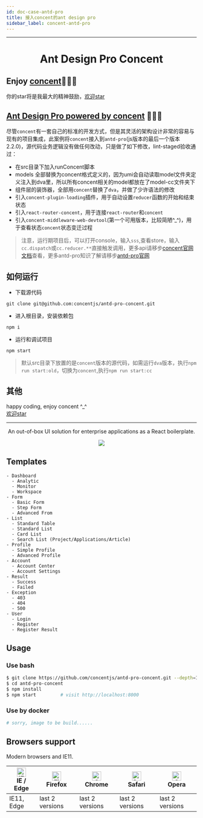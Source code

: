 ```yaml
---
id: doc-case-antd-pro
title: 接入concent的ant design pro
sidebar_label: concent-antd-pro
---
```

___
<h1 align="center">Ant Design Pro Concent</h1>

## Enjoy [concent](https://github.com/concentjs/concent)🥺🥺🥺
你的star将是我最大的精神鼓励，[欢迎star](https://github.com/concentjs/concent)

## [Ant Design Pro powered by concent](https://github.com/concentjs/antd-pro-concent) 🎉🎉🎉
尽管`concent`有一套自己的标准的开发方式，但是其灵活的架构设计非常的容易与现有的项目集成，此案例将`concent`接入到`antd-pro`(js版本的最后一个版本2.2.0)，源代码业务逻辑没有做任何改动，只是做了如下修改，lint-staged验收通过：
- 在src目录下加入runConcent脚本
- models 全部替换为concent格式定义的，因为umi会自动读取model文件夹定义注入到dva里，所以所有concent相关的model都放在了model-cc文件夹下
- 组件层的装饰器，全部用`concent`替换了`dva`，并做了少许语法的修改
- 引入`concent-plugin-loading`插件，用于自动设置`reducer`函数的开始和结束状态
- 引入`react-router-concent`，用于连接`react-router`和`concent`
- 引入`concent-middleware-web-devtool`(第一个可用版本，比较简陋^_^)，用于查看状态`concent`状态变迁过程
> 注意，运行期项目后，可以打开console，输入`sss`,查看store，输入`cc.dispatch`或`cc.reducer.**`直接触发调用，更多api请移步[concent官网文档](https://concentjs.github.io/concent-site/)查看，更多antd-pro知识了解请移步[antd-pro官网](https://pro.ant.design/index-cn)

## 如何运行
* 下载源代码
```
git clone git@github.com:concentjs/antd-pro-concent.git
```
* 进入根目录，安装依赖包
```
npm i
```
* 运行和调试项目
```
npm start
```
> 默认src目录下放置的是`concent`版本的源代码，如需运行`dva`版本，执行`npm run start:old`，切换为`concent`,执行`npm run start:cc`

## 其他
happy coding, enjoy concent ^_^   
[欢迎star](https://github.com/concentjs/concent)
___
<div align="center">

An out-of-box UI solution for enterprise applications as a React boilerplate.

![](https://user-images.githubusercontent.com/8186664/44953195-581e3d80-aec4-11e8-8dcb-54b9db38ec11.png)

</div>

## Templates
```
- Dashboard
  - Analytic
  - Monitor
  - Workspace
- Form
  - Basic Form
  - Step Form
  - Advanced From
- List
  - Standard Table
  - Standard List
  - Card List
  - Search List (Project/Applications/Article)
- Profile
  - Simple Profile
  - Advanced Profile
- Account
  - Account Center
  - Account Settings
- Result
  - Success
  - Failed
- Exception
  - 403
  - 404
  - 500
- User
  - Login
  - Register
  - Register Result
```

## Usage

### Use bash

```bash
$ git clone https://github.com/concentjs/antd-pro-concent.git --depth=1
$ cd antd-pro-concent
$ npm install
$ npm start         # visit http://localhost:8000
```

### Use by docker

```bash
# sorry, image to be build......
```

## Browsers support

Modern browsers and IE11.

| [<img src="https://raw.githubusercontent.com/alrra/browser-logos/master/src/edge/edge_48x48.png" alt="IE / Edge" width="24px" height="24px" />](http://godban.github.io/browsers-support-badges/)</br>IE / Edge | [<img src="https://raw.githubusercontent.com/alrra/browser-logos/master/src/firefox/firefox_48x48.png" alt="Firefox" width="24px" height="24px" />](http://godban.github.io/browsers-support-badges/)</br>Firefox | [<img src="https://raw.githubusercontent.com/alrra/browser-logos/master/src/chrome/chrome_48x48.png" alt="Chrome" width="24px" height="24px" />](http://godban.github.io/browsers-support-badges/)</br>Chrome | [<img src="https://raw.githubusercontent.com/alrra/browser-logos/master/src/safari/safari_48x48.png" alt="Safari" width="24px" height="24px" />](http://godban.github.io/browsers-support-badges/)</br>Safari | [<img src="https://raw.githubusercontent.com/alrra/browser-logos/master/src/opera/opera_48x48.png" alt="Opera" width="24px" height="24px" />](http://godban.github.io/browsers-support-badges/)</br>Opera |
| --------- | --------- | --------- | --------- | --------- |
| IE11, Edge| last 2 versions| last 2 versions| last 2 versions| last 2 versions

